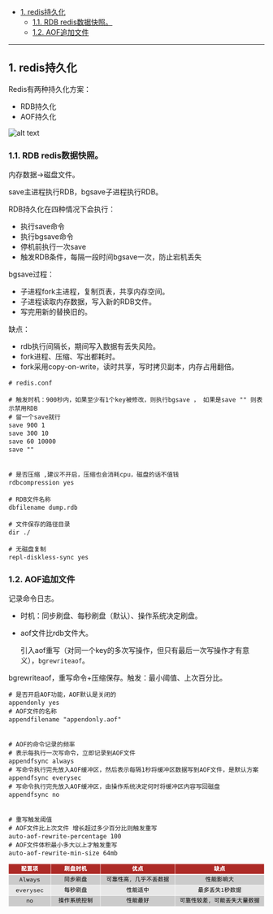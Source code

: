 - [1. redis持久化](#1-redis持久化)
  - [1.1. RDB redis数据快照。](#11-rdb-redis数据快照)
  - [1.2. AOF追加文件](#12-aof追加文件)

---
## 1. redis持久化

Redis有两种持久化方案：

- RDB持久化
- AOF持久化

![alt text](https://cdn.jsdelivr.net/gh/sword4869/pic1@main/images/202406211210988.png)

### 1.1. RDB redis数据快照。

内存数据→磁盘文件。

save主进程执行RDB，bgsave子进程执行RDB。

RDB持久化在四种情况下会执行：

- 执行save命令
- 执行bgsave命令
- 停机前执行一次save
- 触发RDB条件，每隔一段时间bgsave一次，防止宕机丢失


bgsave过程：
- 子进程fork主进程，复制页表，共享内存空间。
- 子进程读取内存数据，写入新的RDB文件。
- 写完用新的替换旧的。

缺点：
- rdb执行间隔长，期间写入数据有丢失风险。
- fork进程、压缩、写出都耗时。
- fork采用copy-on-write，读时共享，写时拷贝副本，内存占用翻倍。


```properties
# redis.conf

# 触发时机：900秒内，如果至少有1个key被修改，则执行bgsave ， 如果是save "" 则表示禁用RDB
# 留一个save就行
save 900 1  
save 300 10  
save 60 10000 
save ""


# 是否压缩 ,建议不开启，压缩也会消耗cpu，磁盘的话不值钱
rdbcompression yes

# RDB文件名称
dbfilename dump.rdb  

# 文件保存的路径目录
dir ./ 

# 无磁盘复制
repl-diskless-sync yes
```

### 1.2. AOF追加文件

记录命令日志。

- 时机：同步刷盘、每秒刷盘（默认）、操作系统决定刷盘。

- aof文件比rdb文件大。

  ​	引入aof重写（对同一个key的多次写操作，但只有最后一次写操作才有意义），`bgrewriteaof`。



bgrewriteaof，重写命令+压缩保存。触发：最小阈值、上次百分比。

```properties
# 是否开启AOF功能，AOF默认是关闭的
appendonly yes
# AOF文件的名称
appendfilename "appendonly.aof"


# AOF的命令记录的频率
# 表示每执行一次写命令，立即记录到AOF文件
appendfsync always 
# 写命令执行完先放入AOF缓冲区，然后表示每隔1秒将缓冲区数据写到AOF文件，是默认方案
appendfsync everysec 
# 写命令执行完先放入AOF缓冲区，由操作系统决定何时将缓冲区内容写回磁盘
appendfsync no


# 重写触发阈值
# AOF文件比上次文件 增长超过多少百分比则触发重写
auto-aof-rewrite-percentage 100
# AOF文件体积最小多大以上才触发重写 
auto-aof-rewrite-min-size 64mb 
```
![alt text](../../images/image-161.png)

